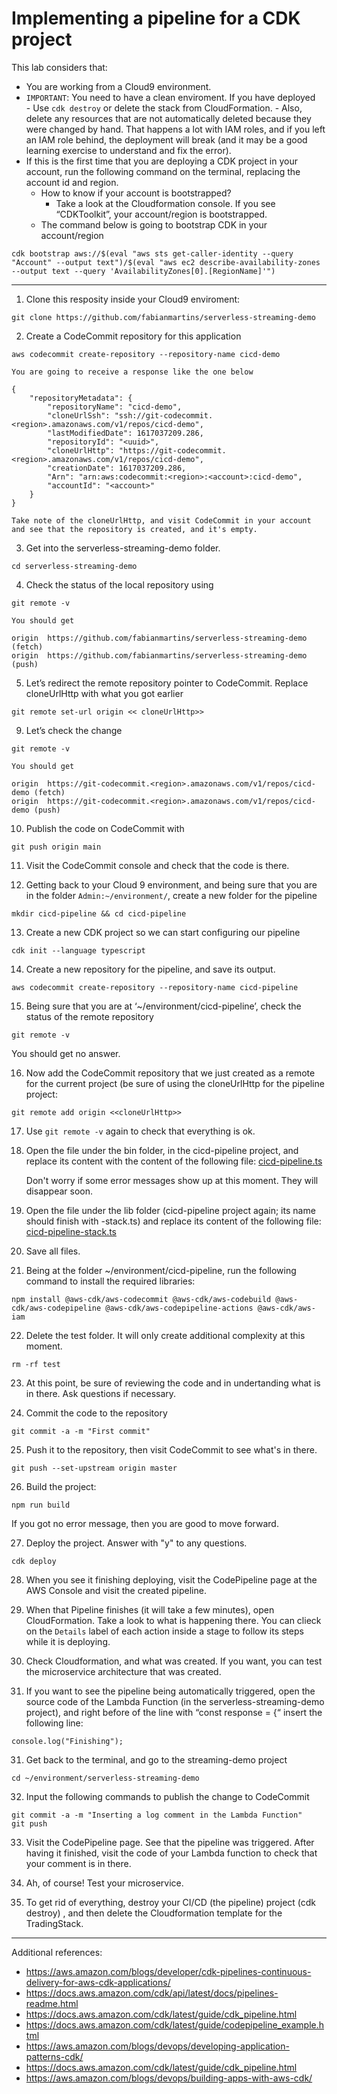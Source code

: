 # Implementing a pipeline for a CDK project

This lab considers that:
- You are working from a Cloud9 environment.
- `IMPORTANT`: You need to have a clean enviroment. If you have deployed  
        - Use `cdk destroy` or delete the stack from CloudFormation. 
        - Also, delete any resources that are not automatically deleted because they were changed by hand. That happens a lot with IAM roles, and if you left an IAM role behind, the deployment will break (and it may be a good learning exercise to understand and fix the error).
- If this is the first time that you are deploying a CDK project in your account, run the following command on the terminal, replacing the account id and region.
    - How to know if your account is bootstrapped? 
        - Take a look at the Cloudformation console. If you see “CDKToolkit”, your account/region is bootstrapped.
    - The command below is going to bootstrap CDK in your account/region
~~~
cdk bootstrap aws://$(eval "aws sts get-caller-identity --query "Account" --output text")/$(eval "aws ec2 describe-availability-zones --output text --query 'AvailabilityZones[0].[RegionName]'")  
~~~

***

1. Clone this resposity inside your Cloud9 enviroment:

~~~
git clone https://github.com/fabianmartins/serverless-streaming-demo
~~~

2.	Create a CodeCommit repository for this application

~~~
aws codecommit create-repository --repository-name cicd-demo
~~~

    You are going to receive a response like the one below

~~~
{
    "repositoryMetadata": {
        "repositoryName": "cicd-demo", 
        "cloneUrlSsh": "ssh://git-codecommit.<region>.amazonaws.com/v1/repos/cicd-demo", 
        "lastModifiedDate": 1617037209.286, 
        "repositoryId": "<uuid>", 
        "cloneUrlHttp": "https://git-codecommit.<region>.amazonaws.com/v1/repos/cicd-demo", 
        "creationDate": 1617037209.286, 
        "Arn": "arn:aws:codecommit:<region>:<account>:cicd-demo", 
        "accountId": "<account>"
    }
}
~~~
    Take note of the cloneUrlHttp, and visit CodeCommit in your account and see that the repository is created, and it's empty.  

3. Get into the serverless-streaming-demo folder.

~~~
cd serverless-streaming-demo
~~~

4.	Check the status of the local repository using

~~~
git remote -v
~~~

    You should get

~~~
origin  https://github.com/fabianmartins/serverless-streaming-demo (fetch)
origin  https://github.com/fabianmartins/serverless-streaming-demo (push)
~~~


5. Let’s redirect the remote repository pointer to CodeCommit. Replace cloneUrlHttp with what you got earlier
~~~
git remote set-url origin << cloneUrlHttp>>
~~~

9.	Let’s check the change

~~~
git remote -v
~~~

    You should get

~~~
origin  https://git-codecommit.<region>.amazonaws.com/v1/repos/cicd-demo (fetch)
origin  https://git-codecommit.<region>.amazonaws.com/v1/repos/cicd-demo (push)
~~~

10.	Publish the code on CodeCommit with 

~~~
git push origin main
~~~

11.	Visit the CodeCommit console and check that the code is there.

12.	 Getting back to your Cloud 9 environment, and being sure that you are in the folder `Admin:~/environment/`, create a new folder for the pipeline

~~~
mkdir cicd-pipeline && cd cicd-pipeline
~~~

13.	Create a new CDK project so we can start configuring our pipeline

~~~
cdk init --language typescript
~~~

14.	 Create a new repository for the pipeline, and save its output.

~~~
aws codecommit create-repository --repository-name cicd-pipeline
~~~

15.	Being sure that you are at ‘~/environment/cicd-pipeline’, check the status of the remote repository

~~~
git remote -v
~~~

You should get no answer.

16.	Now add the CodeCommit repository that we just created as a remote for the current project (be sure of using the cloneUrlHttp for the pipeline project:

~~~
git remote add origin <<cloneUrlHttp>>
~~~

17.	Use `git remote -v` again to check that everything is ok.

18.	Open the file under the bin folder, in the cicd-pipeline project, and replace its content with the content of the following file: [cicd-pipeline.ts](./code/cicd-pipeline.ts)

    Don't worry if some error messages show up at this moment. They will disappear soon.

19.	Open the file under the lib folder (cicd-pipeline project again; its name should finish with -stack.ts) and replace its content of the following file: [cicd-pipeline-stack.ts](./cicd/code/cicd-pipeline-stack.ts)

20.	Save all files.

21.	 Being at the folder ~/environment/cicd-pipeline, run the following command to install the required libraries:

~~~
npm install @aws-cdk/aws-codecommit @aws-cdk/aws-codebuild @aws-cdk/aws-codepipeline @aws-cdk/aws-codepipeline-actions @aws-cdk/aws-iam
~~~

22.	Delete the test folder. It will only create additional complexity at this moment.

~~~
rm -rf test
~~~

23.	At this point, be sure of reviewing the code and in undertanding what is in there. Ask questions if necessary.

24.	Commit the code to the repository

~~~
git commit -a -m "First commit"
~~~

25.	Push it to the repository, then visit CodeCommit to see what's in there.

~~~
git push --set-upstream origin master
~~~

26.	Build the project:

~~~
npm run build
~~~

If you got no error message, then you are good to move forward.

27.	Deploy the project. Answer with "y" to any questions.

~~~
cdk deploy 
~~~

28.	When you see it finishing deploying, visit the CodePipeline page at the AWS Console and visit the created pipeline.

29.	When that Pipeline finishes (it will take a few minutes), open CloudFormation. Take a look to what is happening there. You can clieck on the `Details` label of each action inside a stage to follow its steps while it is deploying.

30. Check Cloudformation, and what was created. If you want, you can test the microservice architecture that was created.

31.	If you want to see the pipeline being automatically triggered, open the source code of the Lambda Function (in the serverless-streaming-demo project), and right before of the line with “const response = {“ insert the following line:

~~~
console.log("Finishing");
~~~

31.	Get back to the terminal, and go to the streaming-demo project

~~~
cd ~/environment/serverless-streaming-demo
~~~

32. Input the following commands to publish the change to CodeCommit

~~~
git commit -a -m "Inserting a log comment in the Lambda Function"
git push
~~~

33.	Visit the CodePipeline page. See that the pipeline was triggered. After having it finished, visit the code of your Lambda function to check that your comment is in there.

34.	Ah, of course! Test your microservice.

35.	To get rid of everything, destroy your CI/CD  (the pipeline) project (cdk destroy) , and then delete the Cloudformation template for the TradingStack.

***
Additional references:

- https://aws.amazon.com/blogs/developer/cdk-pipelines-continuous-delivery-for-aws-cdk-applications/
- https://docs.aws.amazon.com/cdk/api/latest/docs/pipelines-readme.html 
- https://docs.aws.amazon.com/cdk/latest/guide/cdk_pipeline.html 
- https://docs.aws.amazon.com/cdk/latest/guide/codepipeline_example.html 
- https://aws.amazon.com/blogs/devops/developing-application-patterns-cdk/ 
- https://docs.aws.amazon.com/cdk/latest/guide/cdk_pipeline.html 
- https://aws.amazon.com/blogs/devops/building-apps-with-aws-cdk/ 
